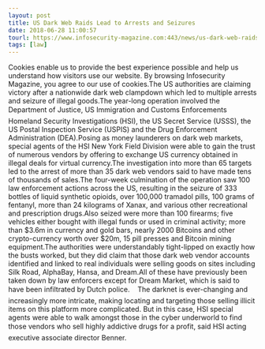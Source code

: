 ```yaml
---
layout: post
title: US Dark Web Raids Lead to Arrests and Seizures
date: 2018-06-28 11:00:57
tourl: https://www.infosecurity-magazine.com:443/news/us-dark-web-raids-lead-to-arrests/
tags: [law]
---
```

Cookies enable us to provide the best experience possible and help us understand how visitors use our website. By browsing Infosecurity Magazine, you agree to our use of cookies.The US authorities are claiming victory after a nationwide dark web clampdown which led to multiple arrests and seizure of illegal goods.The year-long operation involved the Department of Justice, US Immigration and Customs Enforcements Homeland Security Investigations (HSI), the US Secret Service (USSS), the US Postal Inspection Service (USPIS) and the Drug Enforcement Administration (DEA).Posing as money launderers on dark web markets, special agents of the HSI New York Field Division were able to gain the trust of numerous vendors by offering to exchange US currency obtained in illegal deals for virtual currency.The investigation into more than 65 targets led to the arrest of more than 35 dark web vendors said to have made tens of thousands of sales.The four-week culmination of the operation saw 100 law enforcement actions across the US, resulting in the seizure of 333 bottles of liquid synthetic opioids, over 100,000 tramadol pills, 100 grams of fentanyl, more than 24 kilograms of Xanax, and various other recreational and prescription drugs.Also seized were more than 100 firearms; five vehicles either bought with illegal funds or used in criminal activity; more than $3.6m in currency and gold bars, nearly 2000 Bitcoins and other crypto-currency worth over $20m, 15 pill presses and Bitcoin mining equipment.The authorities were understandably tight-lipped on exactly how the busts worked, but they did claim that those dark web vendor accounts identified and linked to real individuals were selling goods on sites including Silk Road, AlphaBay, Hansa, and Dream.All of these have previously been taken down by law enforcers except for Dream Market, which is said to have been infiltrated by Dutch police.    The darknet is ever-changing and increasingly more intricate, making locating and targeting those selling illicit items on this platform more complicated. But in this case, HSI special agents were able to walk amongst those in the cyber underworld to find those vendors who sell highly addictive drugs for a profit, said HSI acting executive associate director Benner. 